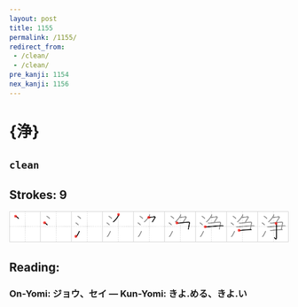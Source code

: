 ```yaml
---
layout: post
title: 1155
permalink: /1155/
redirect_from:
 - /clean/
 - /clean/
pre_kanji: 1154
nex_kanji: 1156
---
```


# {浄}

## `clean`

## Strokes: 9

<div class="stroke"><img src="../images/E6B584.png" /></div>

## Reading:

### On-Yomi: ジョウ、セイ &mdash; Kun-Yomi: きよ.める、きよ.い
